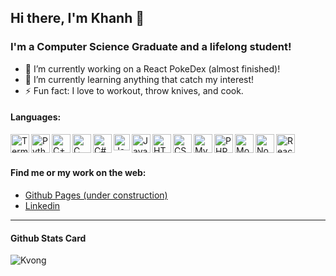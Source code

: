 ## Hi there, I'm Khanh 👋

<!--
**kvong/kvong** is a ✨ _special_ ✨ repository because its `README.md` (this file) appears on your GitHub profile.
- 🤔 I’m looking for help with ...
- 💬 Ask me about ...
- 📫 How to reach me: ...
- 😄 Pronouns: ...
- 👯 I’m looking to collaborate on ...
Here are some ideas to get you started:
-->

### I'm a Computer Science Graduate and a lifelong student! 
- 🔭 I’m currently working on a React PokeDex (almost finished)!
- 🌱 I’m currently learning anything that catch my interest!
- ⚡ Fun fact: I love to workout, throw knives, and cook.


#### Languages:
<img align="left" alt="Terminal" width="30px" src="https://img.icons8.com/doodle/48/000000/console--v2.png"/>
<img align="left" alt="Python" width="30px" src="https://img.icons8.com/color/48/000000/python.png" />
<img align="left" alt="C++" width="30px" src="https://img.icons8.com/color/48/000000/c-plus-plus-logo.png"/>
<img align="left" alt="C" width="30px" src="https://img.icons8.com/color/48/000000/c-programming.png"/>
<img align="left" alt="C#" width="30px" src="https://img.icons8.com/color/48/000000/c-sharp-logo.png"/>
<img align="left" alt="Java" width="26px" src="https://img.icons8.com/color/48/000000/java-coffee-cup-logo.png"/>
<img align="left" alt="Javascript" width="30px" src="https://img.icons8.com/color/48/000000/javascript.png"/>
<img align="left" alt="HTML5" width="30px" src="https://image.flaticon.com/icons/svg/888/888859.svg" />
<img align="left" alt="CSS3" width="30px" src="https://image.flaticon.com/icons/svg/888/888847.svg" />
<img align="left" alt="MySQL" width="30px" src="https://img.icons8.com/ios/50/000000/mysql-logo.png"/>
<img align="left" alt="PHP" width="30px" src="https://img.icons8.com/officel/40/000000/php-logo.png"/>
<img align="left" alt="MongoDB" width="30px" src="https://img.icons8.com/color/48/000000/mongodb.png"/>
<img align="left" alt="Node" width="30px" src="https://img.icons8.com/color/48/000000/nodejs.png"/>
<img align="left" alt="React" width="30px" src="https://img.icons8.com/color/48/000000/react-native.png"/>

<br/>
<br/>

#### Find me or my work on the web:
- [Github Pages (under construction)](https://kvong.github.io/)
- [Linkedin](https://www.linkedin.com/in/khanh-vong-6b6561171/)

---

#### Github Stats Card
<img align="left" alt="Kvong" src="https://github-readme-stats.vercel.app/api?username=kvong&show_icons=true&theme=vue-dark"/>


